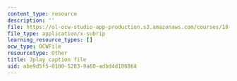 ```yaml
---
content_type: resource
description: ''
file: https://ol-ocw-studio-app-production.s3.amazonaws.com/courses/18-02-multivariable-calculus-fall-2007/abe9d5f5010052039a60adbd4d106864_ZwpwmGP5ITM.vtt
file_type: application/x-subrip
learning_resource_types: []
ocw_type: OCWFile
resourcetype: Other
title: 3play caption file
uid: abe9d5f5-0100-5203-9a60-adbd4d106864
---
```

